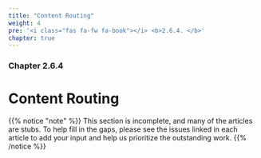 ```yaml
---
title: "Content Routing"
weight: 4
pre: '<i class="fas fa-fw fa-book"></i> <b>2.6.4. </b>'
chapter: true
---
```


### Chapter 2.6.4

# Content Routing

{{% notice "note" %}}
This section is incomplete, and many of the articles are stubs. To help fill in
the gaps, please see the issues linked in each article to add your input and
help us prioritize the outstanding work.
{{% /notice %}}
